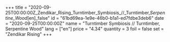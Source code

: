 +++
title = "2020-09-25T00:00:00Z_Zendikar_Rising_Turntimber_Symbiosis_//_Turntimber,_Serpentine_Wood_[en]_false"
id = "61bd69ea-1e9e-46b0-b1a1-ed7fdbe3deb6"
date = "2020-09-25T00:00:00Z"
name = "Turntimber Symbiosis // Turntimber, Serpentine Wood"
lang = ["en"]
price = "4.34"
quantity = 3
foil = false
set = "Zendikar Rising"
+++
